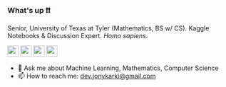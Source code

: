 ### What's up ❗❗

<p>Senior, University of Texas at Tyler (Mathematics, BS w/ CS). Kaggle Notebooks & Discussion Expert. <em>Homo sapiens</em>.</p>

<p>
<a href="https://jonykarki.com"><img src="https://img.shields.io/badge/Personal-Website-%23F13209.svg?&style=for-the-badge" height=25></a> <a href="https://www.twitter.com/jonykarki"><img src="https://img.shields.io/badge/twitter-%231DA1F2.svg?&style=for-the-badge&logo=twitter&logoColor=white" height=25></a> <a href="https://www.linkedin.com/in/jonykarki"><img src="https://img.shields.io/badge/linkedin-%230077B5.svg?&style=for-the-badge&logo=linkedin&logoColor=white" height=25></a> <a href="https://www.kaggle.com/jonykarki"><img src="https://img.shields.io/badge/kaggle-%2320BEFF.svg?&style=for-the-badge&logo=kaggle&logoColor=white" height=25></a>
</p>

<!--
- 🔭 I’m currently working on ...
- 🌱 I’m currently learning ...
- 👯 I’m looking to collaborate on ...
- 🤔 I’m looking for help with ...
- 😄 Pronouns: ...
- ⚡ Fun fact: ...
-->
- 💬 Ask me about Machine Learning, Mathematics, Computer Science
- 📫 How to reach me: dev.jonykarki@gmail.com
<!-- 
<h3>Recent Tweet</h3>
<p><a href="https://www.twitter.com/jonykarki"><img src="https://github.com/jonykarki/jonykarki/blob/master/tweet.png" width="700"></a></p> -->
